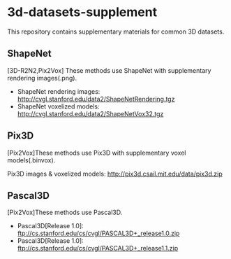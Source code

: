 # 3d-datasets-supplement

This repository contains supplementary materials for common 3D datasets.

## ShapeNet
[3D-R2N2,Pix2Vox] These methods use ShapeNet with supplementary rendering images(.png).
- ShapeNet rendering images: http://cvgl.stanford.edu/data2/ShapeNetRendering.tgz
- ShapeNet voxelized models: http://cvgl.stanford.edu/data2/ShapeNetVox32.tgz


## Pix3D
[Pix2Vox]These methods use Pix3D with supplementary voxel models(.binvox).

Pix3D images & voxelized models: http://pix3d.csail.mit.edu/data/pix3d.zip


## Pascal3D
[Pix2Vox]These methods use Pascal3D.

- Pascal3D[Release 1.0]: ftp://cs.stanford.edu/cs/cvgl/PASCAL3D+_release1.0.zip
- Pascal3D[Release 1.0]: ftp://cs.stanford.edu/cs/cvgl/PASCAL3D+_release1.1.zip

